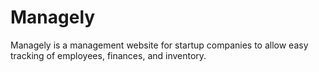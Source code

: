 # Managely

Managely is a management website for startup companies to allow easy tracking of employees, finances, and inventory.